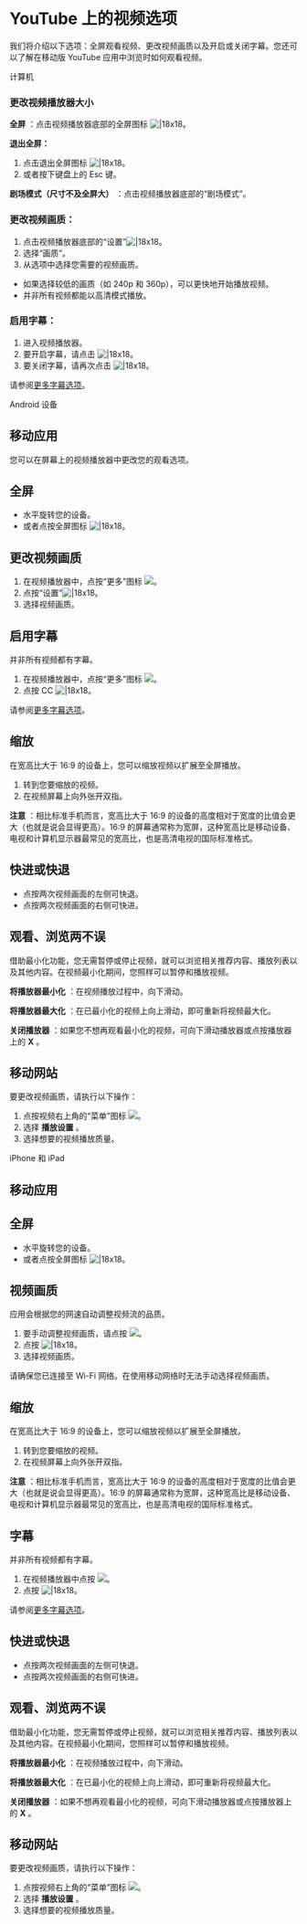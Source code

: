 # YouTube 上的视频选项

我们将介绍以下选项：全屏观看视频、更改视频画质以及开启或关闭字幕。您还可以了解在移动版 YouTube 应用中浏览时如何观看视频。

计算机 
### 更改视频播放器大小

**全屏** ：点击视频播放器底部的全屏图标 ![|18x18](https://lh3.googleusercontent.com/cwL_zHKnz9qNXQtrHW-5qOvzyZMKuSPIcTam8WfQQRv655xodH7i8W2O-NNFG8a2SKs=w18)。

**退出全屏：**

1. 点击退出全屏图标 ![|18x18](https://lh3.googleusercontent.com/FNNksdGVttdegVbQC1Ew4rRRyP1gMqOzmHRD7PhEoTdvGHqCJ-g78JfNlX3ntnUBtA=w18)。
2. 或者按下键盘上的 Esc 键。

**剧场模式（尺寸不及全屏大）** ：点击视频播放器底部的“剧场模式”。

### 更改视频画质：

1. 点击视频播放器底部的“设置”![|18x18](https://lh3.googleusercontent.com/JIfhFcNpFpZRX6J6zdHg7aTr4kToTU05MJCZYULcdbQ8HFScPP4QEyJK0vwQaSAS9w=w18-h18)。
2. 选择“画质”。
3. 从选项中选择您需要的视频画质。
  * 如果选择较低的画质（如 240p 和 360p），可以更快地开始播放视频。
  * 并非所有视频都能以高清模式播放。

### 启用字幕：

1. 进入视频播放器。
2. 要开启字幕，请点击 ![|18x18](https://lh3.googleusercontent.com/1omvYeeEZxMA40SbbDCURb95XKXARj4tad-3pt16jgbaTwIKPGm5FO3Jv3LHADXTIA=w18)。
3. 要关闭字幕，请再次点击 ![|18x18](https://lh3.googleusercontent.com/1omvYeeEZxMA40SbbDCURb95XKXARj4tad-3pt16jgbaTwIKPGm5FO3Jv3LHADXTIA=w18)。

请参阅[更多字幕选项](https://support.google.com/youtube/answer/100078)。


Android 设备

## 移动应用

您可以在屏幕上的视频播放器中更改您的观看选项。

## 全屏

* 水平旋转您的设备。
* 或者点按全屏图标 ![|18x18](https://lh3.googleusercontent.com/cwL_zHKnz9qNXQtrHW-5qOvzyZMKuSPIcTam8WfQQRv655xodH7i8W2O-NNFG8a2SKs=w18)。

## 更改视频画质

1. 在视频播放器中，点按“更多”图标 ![](https://lh3.googleusercontent.com/e76r_RF5u4d8F2EpJfsc7taQT9fr9JvJ5yhNtWmVn-Pjr0e8Xif4LxE7mKTJuw=w18)。
2. 点按“设置”![|18x18](https://lh3.googleusercontent.com/JIfhFcNpFpZRX6J6zdHg7aTr4kToTU05MJCZYULcdbQ8HFScPP4QEyJK0vwQaSAS9w=w18-h18)。
3. 选择视频画质。

## 启用字幕

并非所有视频都有字幕。

1. 在视频播放器中，点按“更多”图标 ![](https://lh3.googleusercontent.com/e76r_RF5u4d8F2EpJfsc7taQT9fr9JvJ5yhNtWmVn-Pjr0e8Xif4LxE7mKTJuw=w18)。
2. 点按 CC ![|18x18](https://lh3.googleusercontent.com/1omvYeeEZxMA40SbbDCURb95XKXARj4tad-3pt16jgbaTwIKPGm5FO3Jv3LHADXTIA=w18)。

请参阅[更多字幕选项](https://support.google.com/youtube/answer/100078)。

## 缩放

在宽高比大于 16:9 的设备上，您可以缩放视频以扩展至全屏播放。

1. 转到您要缩放的视频。
2. 在视频屏幕上向外张开双指。

**注意** ：相比标准手机而言，宽高比大于 16:9 的设备的高度相对于宽度的比值会更大（也就是说会显得更高）。16:9 的屏幕通常称为宽屏，这种宽高比是移动设备、电视和计算机显示器最常见的宽高比，也是高清电视的国际标准格式。

## 快进或快退

* 点按两次视频画面的左侧可快退。
* 点按两次视频画面的右侧可快进。

## 观看、浏览两不误

借助最小化功能，您无需暂停或停止视频，就可以浏览相关推荐内容、播放列表以及其他内容。在视频最小化期间，您照样可以暂停和播放视频。

**将播放器最小化** ：在视频播放过程中，向下滑动。

**将播放器最大化** ：在已最小化的视频上向上滑动，即可重新将视频最大化。

**关闭播放器** ：如果您不想再观看最小化的视频，可向下滑动播放器或点按播放器上的  **X** 。

## 移动网站

要更改视频画质，请执行以下操作：

1. 点按视频右上角的“菜单”图标 ![](https://lh3.googleusercontent.com/e76r_RF5u4d8F2EpJfsc7taQT9fr9JvJ5yhNtWmVn-Pjr0e8Xif4LxE7mKTJuw=w18)。
2. 选择 **播放设置** 。
3. 选择想要的视频播放质量。


iPhone 和 iPad

## 移动应用

## 全屏

* 水平旋转您的设备。
* 或者点按全屏图标 ![|18x18](https://lh3.googleusercontent.com/cwL_zHKnz9qNXQtrHW-5qOvzyZMKuSPIcTam8WfQQRv655xodH7i8W2O-NNFG8a2SKs=w18)。

## 视频画质

应用会根据您的网速自动调整视频流的品质。

1. 要手动调整视频画质，请点按 ![](https://lh3.googleusercontent.com/e76r_RF5u4d8F2EpJfsc7taQT9fr9JvJ5yhNtWmVn-Pjr0e8Xif4LxE7mKTJuw=w18)。
2. 点按 ![|18x18](https://lh3.googleusercontent.com/JIfhFcNpFpZRX6J6zdHg7aTr4kToTU05MJCZYULcdbQ8HFScPP4QEyJK0vwQaSAS9w=w18-h18)。
3. 选择视频画质。

请确保您已连接至 Wi-Fi 网络。在使用移动网络时无法手动选择视频画质。

## 缩放

在宽高比大于 16:9 的设备上，您可以缩放视频以扩展至全屏播放。

1. 转到您要缩放的视频。
2. 在视频屏幕上向外张开双指。

**注意** ：相比标准手机而言，宽高比大于 16:9 的设备的高度相对于宽度的比值会更大（也就是说会显得更高）。16:9 的屏幕通常称为宽屏，这种宽高比是移动设备、电视和计算机显示器最常见的宽高比，也是高清电视的国际标准格式。

## 字幕

并非所有视频都有字幕。

1. 在视频播放器中点按 ![](https://lh3.googleusercontent.com/e76r_RF5u4d8F2EpJfsc7taQT9fr9JvJ5yhNtWmVn-Pjr0e8Xif4LxE7mKTJuw=w18)。
2. 点按 ![|18x18](https://lh3.googleusercontent.com/1omvYeeEZxMA40SbbDCURb95XKXARj4tad-3pt16jgbaTwIKPGm5FO3Jv3LHADXTIA=w18)。

请参阅[更多字幕选项](https://support.google.com/youtube/answer/100078)。

## 快进或快退

* 点按两次视频画面的左侧可快退。
* 点按两次视频画面的右侧可快进。

## 观看、浏览两不误

借助最小化功能，您无需暂停或停止视频，就可以浏览相关推荐内容、播放列表以及其他内容。在视频最小化期间，您照样可以暂停和播放视频。

**将播放器最小化** ：在视频播放过程中，向下滑动。

**将播放器最大化** ：在已最小化的视频上向上滑动，即可重新将视频最大化。

**关闭播放器** ：如果不想再观看最小化的视频，可向下滑动播放器或点按播放器上的  **X** 。

## 移动网站

要更改视频画质，请执行以下操作：

1. 点按视频右上角的“菜单”图标 ![](https://lh3.googleusercontent.com/e76r_RF5u4d8F2EpJfsc7taQT9fr9JvJ5yhNtWmVn-Pjr0e8Xif4LxE7mKTJuw=w18)。
2. 选择 **播放设置** 。
3. 选择想要的视频播放质量。